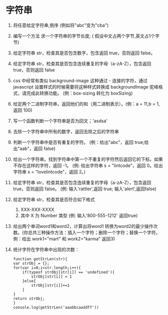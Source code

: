 # 字符串

1. 将任意给定字符串,倒序 (例如将"abc"变为"cba")
2. 编写一个方法 求一个字符串的字节长度; ( 假设中文占两个字节,英文占1个字节)
3. 给定字符串 str，检查其是否包含数字，包含返回 true，否则返回 false。
4. 给定字符串 str，检查其是否包含连续重复的字母（a-zA-Z），包含返回 true，否则返回 false
5. css 中经常有类似 background-image 这种通过 - 连接的字符，通过 javascript 设置样式的时候需要将这种样式转换成 backgroundImage 驼峰格式，请完成此转换功能。 (例：box-sizing 转化为 boxSizing)
6. 给定两个二进制字符串，返回他们的和（用二进制表示）。(例：a = 11,b = 1, 返回 100)
7. 写一个函数判断一个字符串是否为回文；'asdsa'
8. 去除一个字符串中所有的数字，返回去除之后的字符串
9. 判断一个字符串中是否有重复的字符。 (例：给出"abc"，返回 true;给出"aab"，返回 false)
10. 给出一个字符串。找到字符串中第一个不重复的字符然后返回它的下标。如果不存在这样的字符，返回 -1。 (例: 给出字符串 s = "lintcode"，返回 0。给出字符串 s = "lovelintcode"，返回 2。)
11. 给定字符串 str，检查其是否包含连续重复的字母（a-zA-Z），包含返回 true，否则返回 false。 (例: 输入'rattler',返回 true; 输入'alert',返回false)
12. 给定字符串 str，检查其是否符合如下格式
    1. XXX-XXX-XXXX
    2. 其中 X 为 Number 类型 (例: 输入'800-555-1212' 返回true)
13. 给出两个单词word1和word2，计算出将word1 转换为word2的最少操作次数。(你总共三种操作方法：插入一个字符；删除一个字符；替换一个字符。 例：给出 work1="mart" 和 work2="karma" 返回3)

1. 统计字符在字符串中出现的次数：

   ```
   function getStrLen(str){
   var strObj = {};
   for(var i=0;i<str.length;i++){
       if(typeof strObj[str[i]] == 'undefined'){
           strObj[str[i]] = 1
       }else{
           strObj[str[i]]+=1
       }
   }
   return strObj;
   }
   console.log(getStrLen('aaabbcaaddff'))
   ```


  